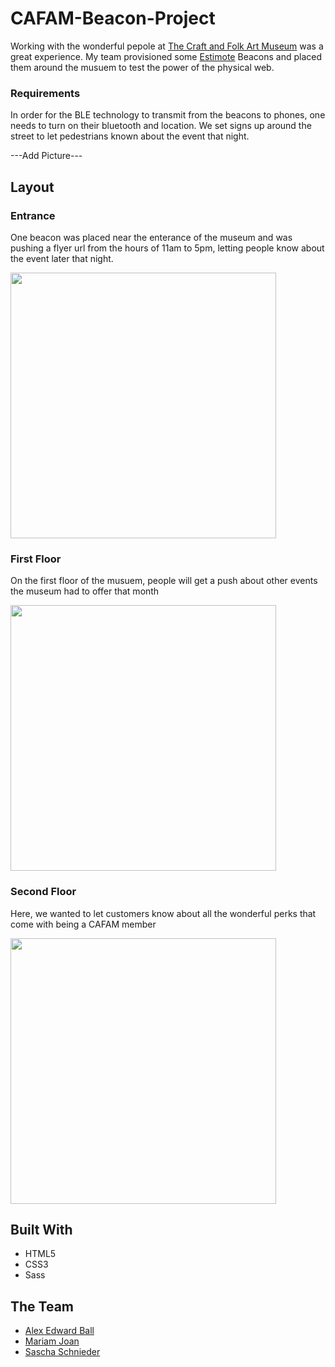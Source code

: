 # CAFAM-Beacon-Project

Working with the wonderful pepole at [The Craft and Folk Art Museum](http://www.cafam.org/) was a great experience. My team provisioned some [Estimote](https://estimote.com/) Beacons and placed them around the musuem to test the power of the physical web. 

### Requirements 

In order for the BLE technology to transmit from the beacons to phones, one needs to turn on their bluetooth and location. We set signs up around the street to let pedestrians known about the event that night. 

---Add Picture---

## Layout 
### Entrance

One beacon was placed near the enterance of the museum and was pushing a flyer url from the hours of 11am to 5pm, letting people know about the event later that night. 

<img src="https://user-images.githubusercontent.com/29084524/36880732-2072fe92-1d7f-11e8-8d47-68087e7036e7.png" width="425"/>

### First Floor

On the first floor of the musuem, people will get a push about other events the museum had to offer that month 

<img src="https://user-images.githubusercontent.com/29084524/36880738-2479d24a-1d7f-11e8-90dc-7807792cb4d4.png" width="425"/>

### Second Floor

Here, we wanted to let customers know about all the wonderful perks that come with being a CAFAM member

<img src="https://user-images.githubusercontent.com/29084524/36880823-93df6f50-1d7f-11e8-9163-bf02a6c3b11f.png" width="425"/>

## Built With
+ HTML5
+ CSS3
+ Sass

## The Team
+ [Alex Edward Ball](https://github.com/AlexEBall)
+ [Mariam Joan](https://github.com/MJOAN)
+ [Sascha Schnieder](https://github.com/saschaschneider)